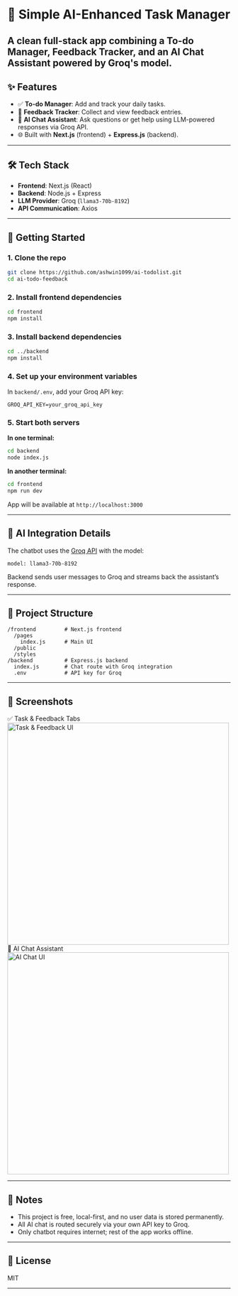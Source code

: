 
# 🧠 Simple AI-Enhanced Task Manager

A clean full-stack app combining a To-do Manager, Feedback Tracker, and an AI Chat Assistant powered by **Groq's model**.
---

## ✨ Features

* ✅ **To-do Manager**: Add and track your daily tasks.
* 💬 **Feedback Tracker**: Collect and view feedback entries.
* 🤖 **AI Chat Assistant**: Ask questions or get help using LLM-powered responses via Groq API.
* 🌐 Built with **Next.js** (frontend) + **Express.js** (backend).

---

## 🛠️ Tech Stack

* **Frontend**: Next.js (React)
* **Backend**: Node.js + Express
* **LLM Provider**: Groq (`llama3-70b-8192`)
* **API Communication**: Axios

---

## 🚀 Getting Started

### 1. Clone the repo

```bash
git clone https://github.com/ashwin1099/ai-todolist.git
cd ai-todo-feedback
```

### 2. Install frontend dependencies

```bash
cd frontend
npm install
```

### 3. Install backend dependencies

```bash
cd ../backend
npm install
```

### 4. Set up your environment variables

In `backend/.env`, add your Groq API key:

```env
GROQ_API_KEY=your_groq_api_key
```

### 5. Start both servers

**In one terminal:**

```bash
cd backend
node index.js
```

**In another terminal:**

```bash
cd frontend
npm run dev
```

App will be available at `http://localhost:3000`

---

## 🧠 AI Integration Details

The chatbot uses the [Groq API](https://console.groq.com/docs) with the model:

```
model: llama3-70b-8192
```

Backend sends user messages to Groq and streams back the assistant’s response.

---

## 📂 Project Structure

```
/frontend         # Next.js frontend
  /pages
    index.js      # Main UI
  /public
  /styles
/backend          # Express.js backend
  index.js        # Chat route with Groq integration
  .env            # API key for Groq
```

---

## 📸 Screenshots

✅ Task & Feedback Tabs
<img src="./screenshots/task-feedback-ui.jpg" width="500" alt="Task & Feedback UI"/>
🤖 AI Chat Assistant
<img src="./screenshots/ai-chat-ui.jpg" width="500" alt="AI Chat UI"/>

---

## 📌 Notes

* This project is free, local-first, and no user data is stored permanently.
* All AI chat is routed securely via your own API key to Groq.
* Only chatbot requires internet; rest of the app works offline.

---

## 📃 License

MIT

---

